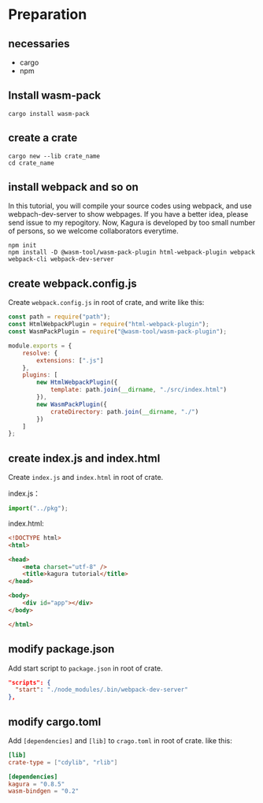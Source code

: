 # Preparation

## necessaries

- cargo
- npm

## Install wasm-pack

```shell
cargo install wasm-pack
```

## create a crate

```shell
cargo new --lib crate_name
cd crate_name
```

## install webpack and so on

In this tutorial, you will compile your source codes using webpack, and use webpach-dev-server to show webpages. If you have a better idea, please send issue to my repogitory. Now, Kagura is developed by too small number of persons, so we welcome collaborators everytime.

```shell
npm init
npm install -D @wasm-tool/wasm-pack-plugin html-webpack-plugin webpack webpack-cli webpack-dev-server
```

## create webpack.config.js

Create `webpack.config.js` in root of crate, and write like this:

```javascript
const path = require("path");
const HtmlWebpackPlugin = require("html-webpack-plugin");
const WasmPackPlugin = require("@wasm-tool/wasm-pack-plugin");

module.exports = {
    resolve: {
        extensions: [".js"]
    },
    plugins: [
        new HtmlWebpackPlugin({
            template: path.join(__dirname, "./src/index.html")
        }),
        new WasmPackPlugin({
            crateDirectory: path.join(__dirname, "./")
        })
    ]
};
```

## create index.js and index.html

Create `index.js` and `index.html` in root of crate.

index.js：

```javascript
import("../pkg");
```

index.html:

```html
<!DOCTYPE html>
<html>

<head>
    <meta charset="utf-8" />
    <title>kagura tutorial</title>
</head>

<body>
    <div id="app"></div>
</body>

</html>
```

## modify package.json

Add start script to `package.json` in root of crate.

```json
"scripts": {
  "start": "./node_modules/.bin/webpack-dev-server"
},
```

## modify cargo.toml

Add `[dependencies]` and `[lib]` to `crago.toml` in root of crate. like this:

```toml
[lib]
crate-type = ["cdylib", "rlib"]

[dependencies]
kagura = "0.8.5"
wasm-bindgen = "0.2"
```
